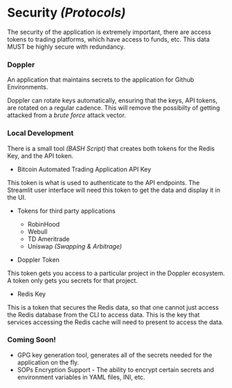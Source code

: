 # Security _(Protocols)_

The security of the application is extremely important, there are access tokens
to trading platforms, which have access to funds, etc. This data MUST be highly
secure with redundancy.

### Doppler

An application that maintains secrets to the application for Github Environments.

Doppler can rotate keys automatically, ensuring that the keys, API tokens, are rotated
on a regular cadence. This will remove the possibilty of getting attacked from a
_brute force_ attack vector.

### Local Development

There is a small tool _(BASH Script)_ that creates both tokens for the Redis Key, and
the API token.

- Bitcoin Automated Trading Application API Key

This token is what is used to authenticate to the API endpoints. The Streamlit user interface
will need this token to get the data and display it in the UI.

- Tokens for third party applications
    - RobinHood
    - Webull
    - TD Ameritrade
    - Uniswap _(Swapping & Arbitrage)_

- Doppler Token

This token gets you access to a particular project in the Doppler ecosystem. A token only gets you
secrets for that project.

- Redis Key

This is a token that secures the Redis data, so that one cannot just access the Redis database from
the CLI to access data. This is the key that services accessing the Redis cache will need to present
to access the data.

### Coming Soon!

- GPG key generation tool, generates all of the secrets needed for the application on the fly.
- SOPs Encryption Support - The ability to encrypt certain secrets and environment variables in
YAML files, INI, etc.
